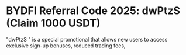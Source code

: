# BYDFI Referral Code 2025: dwPtzS (Claim 1000 USDT)
"dwPtzS  " is a special promotional that allows new users to access exclusive sign-up bonuses, reduced trading fees,
